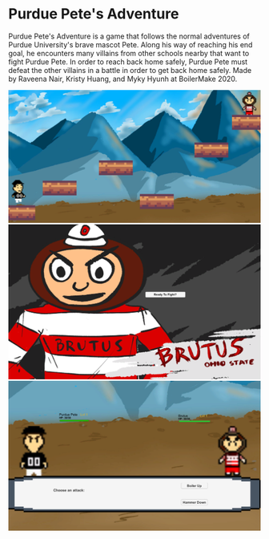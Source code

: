 # Purdue Pete's Adventure
Purdue Pete's Adventure is a game that follows the normal adventures of Purdue University's brave mascot Pete. 
Along his way of reaching his end goal, he encounters many villains from other schools nearby that want to fight Purdue Pete.
In order to reach back home safely, Purdue Pete must defeat the other villains in a battle in order to get back home safely.
Made by Raveena Nair, Kristy Huang, and Myky Hyunh at BoilerMake 2020.

![Platform Style](https://github.com/raveenamnair/PurduePetesAdventure/blob/master/Screen%20Shot%202020-09-24%20at%2011.07.00%20PM.png)
![Encountering Villain](https://github.com/raveenamnair/PurduePetesAdventure/blob/master/Screen%20Shot%202020-09-24%20at%2011.07.20%20PM.png)
![Battle Scene](https://github.com/raveenamnair/PurduePetesAdventure/blob/master/Screen%20Shot%202020-09-24%20at%2011.07.27%20PM.png)


